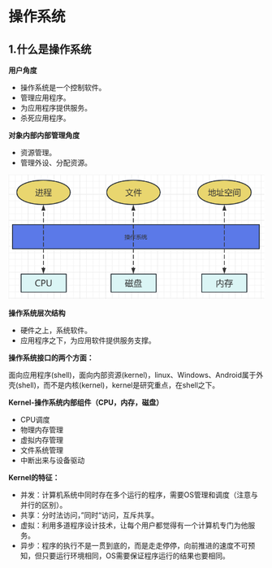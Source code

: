 # 操作系统

## 1.什么是操作系统

**用户角度**

- 操作系统是一个控制软件。
- 管理应用程序。
- 为应用程序提供服务。
- 杀死应用程序。

**对象内部内部管理角度**

- 资源管理。
- 管理外设、分配资源。

![image-20230604104324427](image/image-20230604104324427.png)

**操作系统层次结构**

- 硬件之上，系统软件。
- 应用程序之下，为应用软件提供服务支撑。

**操作系统接口的两个方面：**

面向应用程序(shell)，面向内部资源(kernel)，linux、Windows、Android属于外壳(shell)，而不是内核(kernel)，kernel是研究重点，在shell之下。

**Kernel-操作系统内部组件（CPU，内存，磁盘）**

- CPU调度
- 物理内存管理
- 虚拟内存管理
- 文件系统管理
- 中断出来与设备驱动

**Kernel的特征：**

- 并发：计算机系统中同时存在多个运行的程序，需要OS管理和调度（注意与并行的区别）。
- 共享：分时法访问，”同时“访问，互斥共享。
- 虚拟：利用多道程序设计技术，让每个用户都觉得有一个计算机专门为他服务。
- 异步：程序的执行不是一贯到底的，而是走走停停，向前推进的速度不可预知，但只要运行环境相同，OS需要保证程序运行的结果也要相同。